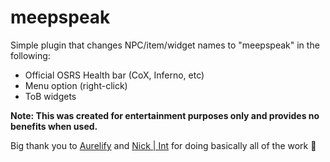 # meepspeak
Simple plugin that changes NPC/item/widget names to "meepspeak" in the following:
- Official OSRS Health bar (CoX, Inferno, etc)
- Menu option (right-click)
- ToB widgets

**Note: This was created for entertainment purposes only and provides no benefits when used.**

Big thank you to [Aurelify](https://github.com/tdb48) and [Nick | Int](https://github.com/InfernoStats) for doing basically all of the work 🙂
